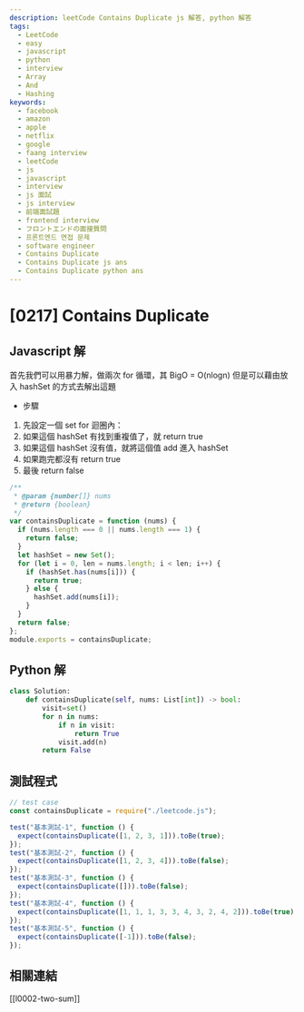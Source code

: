 ```yaml
---
description: leetCode Contains Duplicate js 解答, python 解答
tags:
  - LeetCode
  - easy
  - javascript
  - python
  - interview
  - Array
  - And
  - Hashing
keywords:
  - facebook
  - amazon
  - apple
  - netflix
  - google
  - faang interview
  - leetCode
  - js
  - javascript
  - interview
  - js 面試
  - js interview
  - 前端面試題
  - frontend interview
  - フロントエンドの面接質問
  - 프론트엔드 면접 문제
  - software engineer
  - Contains Duplicate
  - Contains Duplicate js ans
  - Contains Duplicate python ans
---
```


# [0217] Contains Duplicate

## Javascript 解

首先我們可以用暴力解，做兩次 for 循環，其 BigO = O(nlogn)
但是可以藉由放入 hashSet 的方式去解出這題

- 步驟

1. 先設定一個 set
   for 迴圈內：
1. 如果這個 hashSet 有找到重複值了，就 return true
1. 如果這個 hashSet 沒有值，就將這個值 add 進入 hashSet
1. 如果跑完都沒有 return true
1. 最後 return false

```javascript
/**
 * @param {number[]} nums
 * @return {boolean}
 */
var containsDuplicate = function (nums) {
  if (nums.length === 0 || nums.length === 1) {
    return false;
  }
  let hashSet = new Set();
  for (let i = 0, len = nums.length; i < len; i++) {
    if (hashSet.has(nums[i])) {
      return true;
    } else {
      hashSet.add(nums[i]);
    }
  }
  return false;
};
module.exports = containsDuplicate;
```

## Python 解

```python
class Solution:
    def containsDuplicate(self, nums: List[int]) -> bool:
        visit=set()
        for n in nums:
            if n in visit:
                return True
            visit.add(n)
        return False
```

## 測試程式

```javascript
// test case
const containsDuplicate = require("./leetcode.js");

test("基本測試-1", function () {
  expect(containsDuplicate([1, 2, 3, 1])).toBe(true);
});
test("基本測試-2", function () {
  expect(containsDuplicate([1, 2, 3, 4])).toBe(false);
});
test("基本測試-3", function () {
  expect(containsDuplicate([])).toBe(false);
});
test("基本測試-4", function () {
  expect(containsDuplicate([1, 1, 1, 3, 3, 4, 3, 2, 4, 2])).toBe(true);
});
test("基本測試-5", function () {
  expect(containsDuplicate([-1])).toBe(false);
});
```

## 相關連結
[[l0002-two-sum]]